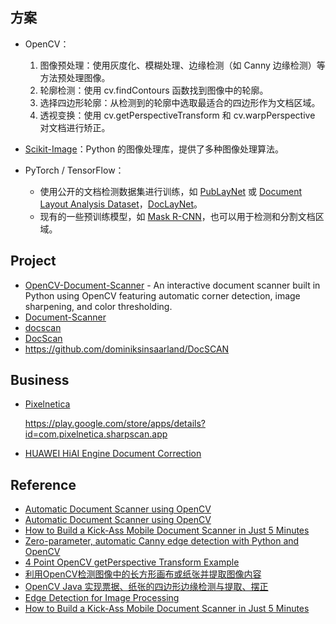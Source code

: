 
## 方案

- OpenCV：

  1. 图像预处理：使用灰度化、模糊处理、边缘检测（如 Canny 边缘检测）等方法预处理图像。
  2. 轮廓检测：使用 cv.findContours 函数找到图像中的轮廓。
  3. 选择四边形轮廓：从检测到的轮廓中选取最适合的四边形作为文档区域。
  4. 透视变换：使用 cv.getPerspectiveTransform 和 cv.warpPerspective 对文档进行矫正。

- [Scikit-Image](https://github.com/scikit-image/scikit-image)：Python 的图像处理库，提供了多种图像处理算法。
- PyTorch / TensorFlow：

  - 使用公开的文档检测数据集进行训练，如 [PubLayNet](https://github.com/ibm-aur-nlp/PubLayNet) 或 [Document Layout Analysis Dataset](https://paperswithcode.com/task/document-layout-analysis)，[DocLayNet](https://github.com/DS4SD/DocLayNet)。
  - 现有的一些预训练模型，如 [Mask R-CNN](https://github.com/matterport/Mask_RCNN)，也可以用于检测和分割文档区域。

## Project

- [OpenCV-Document-Scanner](https://github.com/andrewdcampbell/OpenCV-Document-Scanner) - An interactive document scanner built in Python using OpenCV featuring automatic corner detection, image sharpening, and color thresholding.
- [Document-Scanner](https://github.com/murtazahassan/Document-Scanner)
- [docscan](https://github.com/danielgatis/docscan)
- [DocScan](https://github.com/Ellebam/DocScan)
- https://github.com/dominiksinsaarland/DocSCAN

## Business

- [Pixelnetica](https://www.pixelnetica.com/products/document-scanning-sdk)

  https://play.google.com/store/apps/details?id=com.pixelnetica.sharpscan.app

- [HUAWEI HiAI Engine Document Correction](https://developer.huawei.com/consumer/cn/doc/hiai-Guides/document-correction-development-guide-0000001054051737)

## Reference

- [Automatic Document Scanner using OpenCV](https://learnopencv.com/automatic-document-scanner-using-opencv/)
- [Automatic Document Scanner using OpenCV](https://learnopencv.com/automatic-document-scanner-using-opencv/)
- [How to Build a Kick-Ass Mobile Document Scanner in Just 5 Minutes](https://pyimagesearch.com/2014/09/01/build-kick-ass-mobile-document-scanner-just-5-minutes/)
- [Zero-parameter, automatic Canny edge detection with Python and OpenCV](https://pyimagesearch.com/2015/04/06/zero-parameter-automatic-canny-edge-detection-with-python-and-opencv/)
- [4 Point OpenCV getPerspective Transform Example](https://pyimagesearch.com/2014/08/25/4-point-opencv-getperspective-transform-example/)
- [利用OpenCV检测图像中的长方形画布或纸张并提取图像内容](https://www.cnblogs.com/frombeijingwithlove/p/4226489.html?spm=a2c6h.12873639.article-detail.7.1934612fet75qC)
- [OpenCV Java 实现票据、纸张的四边形边缘检测与提取、摆正](https://www.cnblogs.com/josephkim/p/8319069.html)
- [Edge Detection for Image Processing](https://sdk.docutain.com/blogartikel/edge-detection-for-image-processing)
- [How to Build a Kick-Ass Mobile Document Scanner in Just 5 Minutes](https://pyimagesearch.com/2014/09/01/build-kick-ass-mobile-document-scanner-just-5-minutes/)
